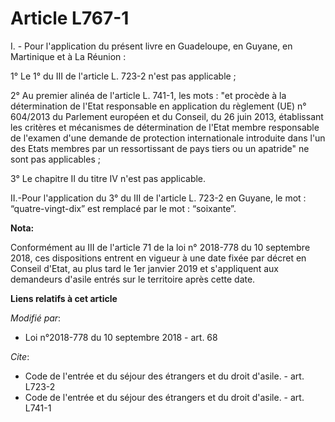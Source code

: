 # Article L767-1

I. - Pour l'application du présent livre en Guadeloupe, en Guyane, en Martinique et à La Réunion :

1° Le 1° du III de l'article L. 723-2 n'est pas applicable ;

2° Au premier alinéa de l'article L. 741-1, les mots : "et procède à la détermination de l'Etat responsable en application du
règlement (UE) n° 604/2013 du Parlement européen et du Conseil, du 26 juin 2013, établissant les critères et mécanismes de
détermination de l'Etat membre responsable de l'examen d'une demande de protection internationale introduite dans l'un des
Etats membres par un ressortissant de pays tiers ou un apatride" ne sont pas applicables ;

3° Le chapitre II du titre IV n'est pas applicable.

II.-Pour l'application du 3° du III de l'article L. 723-2 en Guyane, le mot : “quatre-vingt-dix” est remplacé par le mot :
“soixante”.

**Nota:**

Conformément au III de l'article 71 de la loi n° 2018-778 du 10 septembre 2018, ces dispositions entrent en vigueur à une
date fixée par décret en Conseil d'Etat, au plus tard le 1er janvier 2019 et s'appliquent aux demandeurs d'asile entrés sur
le territoire après cette date.

**Liens relatifs à cet article**

_Modifié par_:

  - Loi n°2018-778 du 10 septembre 2018 - art. 68

_Cite_:

  - Code de l'entrée et du séjour des étrangers et du droit d'asile. - art. L723-2
  - Code de l'entrée et du séjour des étrangers et du droit d'asile. - art. L741-1
